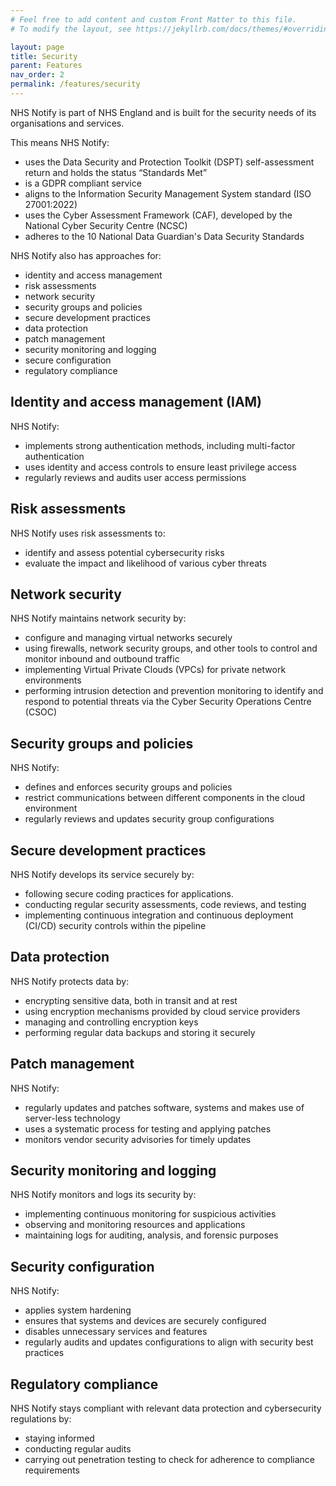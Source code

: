 ```yaml
---
# Feel free to add content and custom Front Matter to this file.
# To modify the layout, see https://jekyllrb.com/docs/themes/#overriding-theme-defaults

layout: page
title: Security
parent: Features
nav_order: 2
permalink: /features/security
---
```


NHS Notify is part of NHS England and is built for the security needs of its organisations and services.

This means NHS Notify:

- uses the Data Security and Protection Toolkit (DSPT) self-assessment return and holds the status “Standards Met”
- is a GDPR compliant service
- aligns to the Information Security Management System standard (ISO 27001:2022)
- uses the Cyber Assessment Framework (CAF), developed by the National Cyber Security Centre (NCSC)
- adheres to the 10 National Data Guardian's Data Security Standards

NHS Notify also has approaches for:

- identity and access management
- risk assessments
- network security
- security groups and policies
- secure development practices
- data protection
- patch management
- security monitoring and logging
- secure configuration
- regulatory compliance

## Identity and access management (IAM)

NHS Notify:

- implements strong authentication methods, including multi-factor authentication
- uses identity and access controls to ensure least privilege access
- regularly reviews and audits user access permissions

## Risk assessments

NHS Notify uses risk assessments to:

- identify and assess potential cybersecurity risks
- evaluate the impact and likelihood of various cyber threats

## Network security

NHS Notify maintains network security by:

- configure and managing virtual networks securely
- using firewalls, network security groups, and other tools to control and monitor inbound and outbound traffic
- implementing Virtual Private Clouds (VPCs) for private network environments
- performing intrusion detection and prevention monitoring to identify and respond to potential threats via the Cyber Security Operations Centre (CSOC)

## Security groups and policies

NHS Notify:

- defines and enforces security groups and policies
- restrict communications between different components in the cloud environment
- regularly reviews and updates security group configurations

## Secure development practices

NHS Notify develops its service securely by:

- following secure coding practices for applications.
- conducting regular security assessments, code reviews, and testing
- implementing continuous integration and continuous deployment (CI/CD) security controls within the pipeline

## Data protection

NHS Notify protects data by:

- encrypting sensitive data, both in transit and at rest
- using encryption mechanisms provided by cloud service providers
- managing and controlling encryption keys
- performing regular data backups and storing it securely

## Patch management

NHS Notify:

- regularly updates and patches software, systems and makes use of server-less technology
- uses a systematic process for testing and applying patches
- monitors vendor security advisories for timely updates

## Security monitoring and logging

NHS Notify monitors and logs its security by:

- implementing continuous monitoring for suspicious activities
- observing and monitoring resources and applications
- maintaining logs for auditing, analysis, and forensic purposes

## Security configuration

NHS Notify:

- applies system hardening
- ensures that systems and devices are securely configured
- disables unnecessary services and features
- regularly audits and updates configurations to align with security best practices

## Regulatory compliance

NHS Notify stays compliant with relevant data protection and cybersecurity regulations by:

- staying informed
- conducting regular audits
- carrying out penetration testing to check for adherence to compliance requirements
